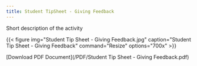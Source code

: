 ```yaml
---
title: Student TipSheet - Giving Feedback
---
```


Short description of the activity

{{< figure
img="Student Tip Sheet - Giving Feedback.jpg"
caption="Student Tip Sheet - Giving Feedback"
command="Resize"
options="700x" >}}

[Download PDF Document](/PDF/Student Tip Sheet - Giving Feedback.pdf)
